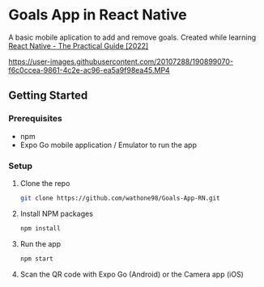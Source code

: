 # Goals App in React Native
A basic mobile aplication to add and remove goals. Created while learning  [React Native - The Practical Guide [2022]](https://www.udemy.com/course/react-native-the-practical-guide/)

https://user-images.githubusercontent.com/20107288/190899070-f6c0ccea-9861-4c2e-ac96-ea5a9f98ea45.MP4


<!-- GETTING STARTED -->
## Getting Started

### Prerequisites
* npm
* Expo Go mobile application / Emulator to run the app

### Setup
1. Clone the repo
   ```sh
   git clone https://github.com/wathone98/Goals-App-RN.git
   ```
2. Install NPM packages
   ```sh
   npm install
   ```
3. Run the app
   ```sh
   npm start
   ```
4. Scan the QR code with Expo Go (Android) or the Camera app (iOS)
